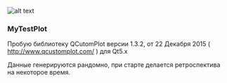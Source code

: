 ![alt text](http://i65.tinypic.com/30u3ame.png)

###  MyTestPlot

Пробую библиотеку QCutomPlot версии 1.3.2, от 22 Декабря 2015 ( http://www.qcustomplot.com/ ) для Qt5.x


Данные генерируются рандомно, при старте делается ретроспектива на некоторое время.




